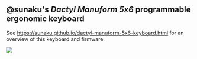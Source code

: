 ## @sunaku's *Dactyl Manuform 5x6* programmable ergonomic keyboard

See https://sunaku.github.io/dactyl-manuform-5x6-keyboard.html for an overview of this keyboard and firmware.

![](https://sunaku.github.io/dactyl-manuform-5x6-keyboard-photograph.jpg)
